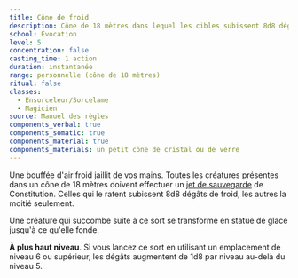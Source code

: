 ```yaml
---
title: Cône de froid
description: Cône de 18 mètres dans lequel les cibles subissent 8d8 dégâts de froid.
school: Évocation
level: 5
concentration: false
casting_time: 1 action
duration: instantanée
range: personnelle (cône de 18 mètres)
ritual: false
classes:
  - Ensorceleur/Sorcelame
  - Magicien
source: Manuel des règles
components_verbal: true
components_somatic: true
components_material: true
components_materials: un petit cône de cristal ou de verre
---
```

Une bouffée d'air froid jaillit de vos mains. Toutes les créatures présentes dans un cône de 18 mètres doivent effectuer un [jet de sauvegarde](/utiliser-les-caracteristiques/#jets-de-sauvegarde) de Constitution. Celles qui le ratent subissent 8d8 dégâts de froid, les autres la moitié seulement.

Une créature qui succombe suite à ce sort se transforme en statue de glace jusqu'à ce qu'elle fonde.

**À plus haut niveau**. Si vous lancez ce sort en utilisant un emplacement de niveau 6 ou supérieur, les dégâts augmentent de 1d8 par niveau au-delà du niveau 5.
